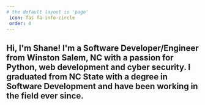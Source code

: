 ```yaml
---
# the default layout is 'page'
 icon: fas fa-info-circle
 order: 4
---
```




## Hi, I'm Shane! I'm a Software Developer/Engineer from Winston Salem, NC with a passion for Python, web development and cyber security. I graduated from NC State with a degree in Software Development and have been working in the field ever since.

